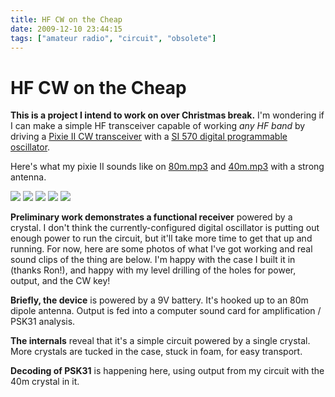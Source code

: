 ```yaml
---
title: HF CW on the Cheap
date: 2009-12-10 23:44:15
tags: ["amateur radio", "circuit", "obsolete"]
---
```


# HF CW on the Cheap

__This is a project I intend to work on over Christmas break.__ I'm wondering if I can make a simple HF transceiver capable of working _any HF band_ by driving a [Pixie II CW transceiver](http://www.indianapolis.net/QRPp-I/elmer001/pixie2-schematic.gif) with a [SI 570 digital programmable oscillator](http://www.rfsystem.it/shop/images/si570_view.jpg).

Here's what my pixie II sounds like on [80m.mp3](http://www.SWHarden.com/blog/images/80m.mp3) and [40m.mp3](http://www.SWHarden.com/blog/images/40m.mp3) with a strong antenna.

<div class="text-center img-border">

![](https://swharden.com/static/2009/12/10/cw_everything.jpg)
![](https://swharden.com/static/2009/12/10/cw_coke.jpg)
![](https://swharden.com/static/2009/12/10/cw_close.jpg)
![](https://swharden.com/static/2009/12/10/cw_open2.jpg)
![](https://swharden.com/static/2009/12/10/40mPSK.png)

</div>

__Preliminary work demonstrates a functional receiver__ powered by a crystal. I don't think the currently-configured digital oscillator is putting out enough power to run the circuit, but it'll take more time to get that up and running. For now, here are some photos of what I've got working and real sound clips of the thing are below. I'm happy with the case I built it in (thanks Ron!), and happy with my level drilling of the holes for power, output, and the CW key!

__Briefly, the device__ is powered by a 9V battery. It's hooked up to an 80m dipole antenna. Output is fed into a computer sound card for amplification / PSK31 analysis.

__The internals__ reveal that it's a simple circuit powered by a single crystal. More crystals are tucked in the case, stuck in foam, for easy transport.

__Decoding of PSK31__ is happening here, using output from my circuit with the 40m crystal in it.